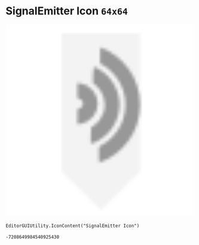 # SignalEmitter Icon `64x64`
<img src="/img/SignalEmitter%20Icon.png" width=512 height=512>

``` CSharp
EditorGUIUtility.IconContent("SignalEmitter Icon")
```
```
-7208649984540925430
```
